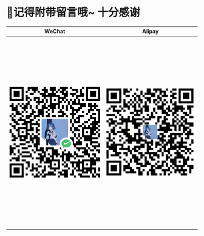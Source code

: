 # 💖记得附带留言哦~ 十分感谢
| WeChat | Alipay |
| :--: | :--: |
| <img src="./Images/wechatpay.jpg" style="width: 500px; height: 500px; object-fit: contain;" /> | <img src="./Images/alipay.jpg" style="width: 500px; height: 500px; object-fit: contain;" /> |
